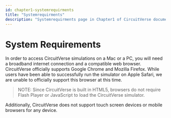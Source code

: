 ```yaml
---
id: chapter1-systemrequirments
title: "Systemrequirments"
description: "Systemrequirments page in Chapter1 of CircuitVerse documentation."
---
```


# System Requirements

In order to access CircuitVerse simulations on a Mac or a PC, you will need a broadband internet connection and a compatible web browser. CircuitVerse officially supports Google Chrome and Mozilla Firefox. While users have been able to successfully run the simulator on Apple Safari, we are unable to officially support this browser at this time.

> NOTE: Since CircuitVerse is built in HTML5, browsers do not require Flash Player or JavaScript to load the CircuitVerse simulator.

Additionally, CircuitVerse does not support touch screen devices or mobile browsers for any device.
